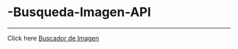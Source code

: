 # -Busqueda-Imagen-API

---

Click here [Buscador de Imagen](https://buscador-image-api.netlify.app/)
